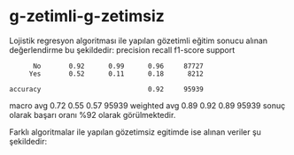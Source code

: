 # g-zetimli-g-zetimsiz
Lojistik regresyon algoritması ile yapılan gözetimli eğitim sonucu alınan değerlendirme bu şekildedir:
              precision    recall  f1-score   support

          No       0.92      0.99      0.96     87727
         Yes       0.52      0.11      0.18      8212

    accuracy                           0.92     95939
   macro avg       0.72      0.55      0.57     95939
weighted avg       0.89      0.92      0.89     95939
sonuç olarak başarı oranı %92 olarak görülmektedir.

Farklı algoritmalar ile yapılan gözetimsiz egitimde ise alınan veriler şu şekildedir:

